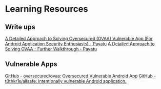 # Learning Resources
## Write ups
[A Detailed Approach to Solving Oversecured (OVAA) Vulnerable App (For Android Application Security Enthusiasts) - Payatu](https://payatu.com/blog/oversecured-ovaa-walkthrough-part1/)
[A Detailed Approach to Solving OVAA - Further Walkthrough - Payatu](https://payatu.com/blog/oversecured-ovaa-walkthrough-part2/)

## Vulnerable Apps
[GitHub - oversecured/ovaa: Oversecured Vulnerable Android App](https://github.com/oversecured/ovaa)
[GitHub - t0thkr1s/allsafe: Intentionally vulnerable Android application.](https://github.com/t0thkr1s/allsafe)
